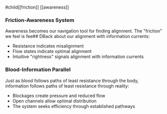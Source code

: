 #child[[friction]] [[awareness]]

### Friction-Awareness System

Awareness becomes our navigation tool for finding alignment. The "friction" we feel is fee## DBack about our alignment with information currents:

- Resistance indicates misalignment
- Flow states indicate optimal alignment
- Intuitive "rightness" signals alignment with information currents

### Blood-Information Parallel

Just as blood follows paths of least resistance through the body, information follows paths of least resistance through reality:

- Blockages create pressure and reduced flow
- Open channels allow optimal distribution
- The system seeks efficiency through established pathways